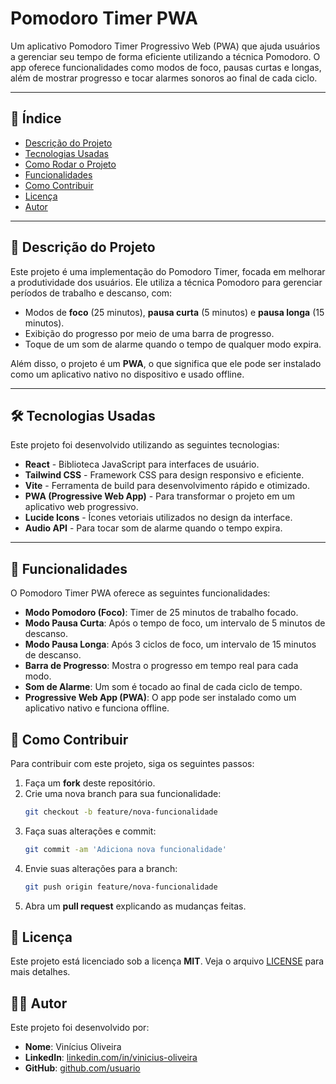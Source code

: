 # Pomodoro Timer PWA

Um aplicativo Pomodoro Timer Progressivo Web (PWA) que ajuda usuários a gerenciar seu tempo de forma eficiente utilizando a técnica Pomodoro. O app oferece funcionalidades como modos de foco, pausas curtas e longas, além de mostrar progresso e tocar alarmes sonoros ao final de cada ciclo.

---

## 📖 Índice

- [Descrição do Projeto](#descrição-do-projeto)
- [Tecnologias Usadas](#tecnologias-usadas)
- [Como Rodar o Projeto](#como-rodar-o-projeto)
- [Funcionalidades](#funcionalidades)
- [Como Contribuir](#como-contribuir)
- [Licença](#licença)
- [Autor](#autor)

---

## 📝 Descrição do Projeto

Este projeto é uma implementação do Pomodoro Timer, focada em melhorar a produtividade dos usuários. Ele utiliza a técnica Pomodoro para gerenciar períodos de trabalho e descanso, com:
- Modos de **foco** (25 minutos), **pausa curta** (5 minutos) e **pausa longa** (15 minutos).
- Exibição do progresso por meio de uma barra de progresso.
- Toque de um som de alarme quando o tempo de qualquer modo expira.

Além disso, o projeto é um **PWA**, o que significa que ele pode ser instalado como um aplicativo nativo no dispositivo e usado offline.

---

## 🛠 Tecnologias Usadas

Este projeto foi desenvolvido utilizando as seguintes tecnologias:

- **React** - Biblioteca JavaScript para interfaces de usuário.
- **Tailwind CSS** - Framework CSS para design responsivo e eficiente.
- **Vite** - Ferramenta de build para desenvolvimento rápido e otimizado.
- **PWA (Progressive Web App)** - Para transformar o projeto em um aplicativo web progressivo.
- **Lucide Icons** - Ícones vetoriais utilizados no design da interface.
- **Audio API** - Para tocar som de alarme quando o tempo expira.

---

## 🚀 Funcionalidades

O Pomodoro Timer PWA oferece as seguintes funcionalidades:

- **Modo Pomodoro (Foco)**: Timer de 25 minutos de trabalho focado.
- **Modo Pausa Curta**: Após o tempo de foco, um intervalo de 5 minutos de descanso.
- **Modo Pausa Longa**: Após 3 ciclos de foco, um intervalo de 15 minutos de descanso.
- **Barra de Progresso**: Mostra o progresso em tempo real para cada modo.
- **Som de Alarme**: Um som é tocado ao final de cada ciclo de tempo.
- **Progressive Web App (PWA)**: O app pode ser instalado como um aplicativo nativo e funciona offline.

## 🤝 Como Contribuir

Para contribuir com este projeto, siga os seguintes passos:

1. Faça um **fork** deste repositório.
2. Crie uma nova branch para sua funcionalidade:
    ```bash
    git checkout -b feature/nova-funcionalidade
    ```
3. Faça suas alterações e commit:
    ```bash
    git commit -am 'Adiciona nova funcionalidade'
    ```
4. Envie suas alterações para a branch:
    ```bash
    git push origin feature/nova-funcionalidade
    ```
5. Abra um **pull request** explicando as mudanças feitas.

## 📄 Licença

Este projeto está licenciado sob a licença **MIT**. Veja o arquivo [LICENSE](LICENSE) para mais detalhes.

## 👨‍💻 Autor

Este projeto foi desenvolvido por:

- **Nome**: Vinícius Oliveira
- **LinkedIn**: [linkedin.com/in/vinicius-oliveira](https://linkedin.com/in/vinicius-oliveira)
- **GitHub**: [github.com/usuario](https://github.com/usuario)
